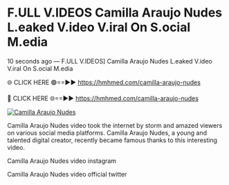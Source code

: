 # F.ULL V.IDEOS Camilla Araujo Nudes L.eaked V.ideo V.iral On S.ocial M.edia

10 seconds ago — F.ULL V.IDEOS] Camilla Araujo Nudes L.eaked V.ideo V.iral On S.ocial M.edia

🌐 CLICK HERE 🟢==►► https://hmhmed.com/camilla-araujo-nudes

🔴 CLICK HERE 🌐==►► https://hmhmed.com/camilla-araujo-nudes

[![Camilla Araujo Nudes](https://i.imgur.com/dJHk4Zq.gif)](https://hmhmed.com/camilla-araujo-nudes)

Camilla Araujo Nudes video took the internet by storm and amazed viewers on various social media platforms. Camilla Araujo Nudes, a young and talented digital creator, recently became famous thanks to this interesting video.

Camilla Araujo Nudes video instagram

Camilla Araujo Nudes video official twitter